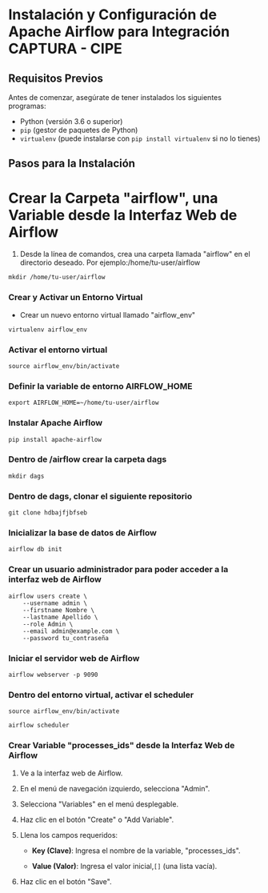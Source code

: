 # Instalación y Configuración de Apache Airflow para Integración CAPTURA - CIPE

## Requisitos Previos

Antes de comenzar, asegúrate de tener instalados los siguientes programas:

- Python (versión 3.6 o superior)
- `pip` (gestor de paquetes de Python)
- `virtualenv` (puede instalarse con `pip install virtualenv` si no lo tienes)

## Pasos para la Instalación
# Crear la Carpeta "airflow", una Variable desde la Interfaz Web de Airflow

1. Desde la línea de comandos, crea una carpeta llamada "airflow" en el directorio deseado. Por ejemplo:/home/tu-user/airflow

```
mkdir /home/tu-user/airflow
```
### Crear y Activar un Entorno Virtual
- Crear un nuevo entorno virtual llamado "airflow_env"
```
virtualenv airflow_env
```

### Activar el entorno virtual
```
source airflow_env/bin/activate
```
### Definir la variable de entorno AIRFLOW_HOME
```
export AIRFLOW_HOME=~/home/tu-user/airflow
```
### Instalar Apache Airflow
```
pip install apache-airflow
```
### Dentro de /airflow crear la carpeta dags
```
mkdir dags
```
### Dentro de dags, clonar el siguiente repositorio
```
git clone hdbajfjbfseb
```
### Inicializar la base de datos de Airflow
```
airflow db init
```
### Crear un usuario administrador para poder acceder a la interfaz web de Airflow
```
airflow users create \
    --username admin \
    --firstname Nombre \
    --lastname Apellido \
    --role Admin \
    --email admin@example.com \
    --password tu_contraseña
```
### Iniciar el servidor web de Airflow
```
airflow webserver -p 9090
```

### Dentro del entorno virtual, activar el scheduler
```
source airflow_env/bin/activate
```
```
airflow scheduler
```

### Crear Variable "processes_ids" desde la Interfaz Web de Airflow

1. Ve a la interfaz web de Airflow.

2. En el menú de navegación izquierdo, selecciona "Admin".

3. Selecciona "Variables" en el menú desplegable.

4. Haz clic en el botón "Create" o "Add Variable".

5. Llena los campos requeridos:

   - **Key (Clave)**: Ingresa el nombre de la variable, "processes_ids".

   - **Value (Valor)**: Ingresa el valor inicial,`[]` (una lista vacía).

6. Haz clic en el botón "Save".



